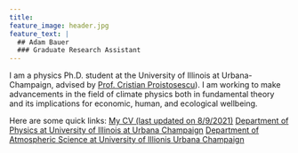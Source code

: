 ```yaml
---
title: 
feature_image: header.jpg
feature_text: |
  ## Adam Bauer
  ### Graduate Research Assistant
---
```


I am a physics Ph.D. student at the University of Illinois at Urbana-Champaign, advised by [Prof. Cristian Proistosescu](https://cristi.web.illinois.edu/)). I am working to make advancements in the field of climate physics both in fundamental theory and its implications for economic, human, and ecological wellbeing.

Here are some quick links:
[My CV (last updated on 8/9/2021)](https://drive.google.com/file/d/1hNMK_B9MkEc_842rcC3IrlzXJPwPOSZK/view?usp=sharing)
[Department of Physics at University of Illinois at Urbana Champaign](https://physics.illinois.edu/)
[Department of Atmospheric Science at University of Illionis Urbana Champaign](https://atmos.illinois.edu/)
